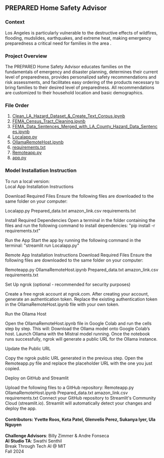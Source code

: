 ## PREPARED Home Safety Advisor

### Context
Los Angeles is particularly vulnerable to the destructive effects of wildfires, flooding, mudslides, earthquakes, and extreme heat, making emergency preparedness a critical need for families in the area .

### Project Overview
The PREPARED Home Safety Advisor educates families on the fundamentals of emergency and disaster planning, determines their current level of preparedness, provides personalized safety recommendations and risk assessments, and facilitates easy ordering of the products necessary to bring families to their desired level of preparedness. All recommendations are customized to their household location and basic demographics.

### File Order
1. [Clean_LA_Hazard_Dataset_&_Create_Text_Corpus.ipynb](https://github.com/PREPARED-AI-Studio-Project/PREPARED-Project/blob/main/Clean_LA_Hazard_Dataset_%26_Create_Text_Corpus.ipynb)
2. [FEMA_Census_Tract_Cleaning.ipynb](https://github.com/PREPARED-AI-Studio-Project/PREPARED-Project/blob/main/FEMA_Census_Tract_Cleaning.ipynb)
4. [FEMA_Data_Sentences_Merged_with_LA_County_Hazard_Data_Sentences.ipynb](https://github.com/PREPARED-AI-Studio-Project/PREPARED-Project/blob/main/FEMA_Data_Sentences_Merged_with_LA_County_Hazard_Data_Sentences.ipynb)
5. [Localapp.py](https://github.com/PREPARED-AI-Studio-Project/PREPARED-Project/blob/main/Localapp.py)
6. [OllamaRemoteHost.ipynb](https://github.com/PREPARED-AI-Studio-Project/PREPARED-Project/blob/main/OllamaRemoteHost.ipynb)
7. [requirements.txt](https://github.com/PREPARED-AI-Studio-Project/PREPARED-Project/blob/main/requirements.txt)
8. [Remoteapp.py](https://github.com/PREPARED-AI-Studio-Project/PREPARED-Project/blob/main/Remoteapp.py)
9. [app.py](https://github.com/PREPARED-AI-Studio-Project/PREPARED-Project/blob/main/app.py)

### Model Installation Instruction
To run a local version: <br>
Local App Installation Instructions

Download Required Files
Ensure the following files are downloaded to the same folder on your computer:

Localapp.py
Prepared_data.txt
amazon_link.csv
requirements.txt

Install Required Dependencies
Open a terminal in the folder containing the files and run the following command to install dependencies:
"pip install -r requirements.txt"

Run the App
Start the app by running the following command in the terminal:
"streamlit run Localapp.py"


Remote App Installation Instructions
Download Required Files
Ensure the following files are downloaded to the same folder on your computer:

Remoteapp.py
OllamaRemoteHost.ipynb
Prepared_data.txt
amazon_link.csv
requirements.txt

Set Up ngrok (optional - recommended for security purposes)

Create a free ngrok account at ngrok.com.
After creating your account, generate an authentication token.
Replace the existing authentication token in the OllamaRemoteHost.ipynb file with your own token.

Run the Ollama Host

Open the OllamaRemoteHost.ipynb file in Google Colab and run the cells step by step.
This will:
Download the Ollama model onto Google Colab’s host.
Launch Ollama with the Mistral model running.
Once the notebook runs successfully, ngrok will generate a public URL for the Ollama instance.

Update the Public URL

Copy the ngrok public URL generated in the previous step.
Open the Remoteapp.py file and replace the placeholder URL with the one you just copied.

Deploy on GitHub and Streamlit

Upload the following files to a GitHub repository:
Remoteapp.py
OllamaRemoteHost.ipynb
Prepared_data.txt
amazon_link.csv
requirements.txt
Connect your GitHub repository to Streamlit's Community Cloud (streamlit.io).
Streamlit will automatically detect your changes and deploy the app.

#### Contributors: Yvette Roos, Keta Patel, Glenvelis Perez, Sukanya Iyer, Ula Nguyen <br>
**Challenge Advisors**: Billy Zimmer & Andre Fonseca <br>
**AI Studio TA**: Swathi Senthil <br>
Break Through Tech AI @ MIT <br>
Fall 2024
